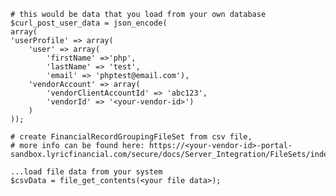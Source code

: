 	# this would be data that you load from your own database
	$curl_post_user_data = json_encode(
	array(
	'userProfile' => array(
		'user' => array(
			'firstName' =>'php',
			'lastName' => 'test',
			'email' => 'phptest@email.com'),
		'vendorAccount' => array(
			'vendorClientAccountId' => 'abc123',
		    'vendorId' => '<your-vendor-id>')
		)
	));

	# create FinancialRecordGroupingFileSet from csv file, 
    # more info can be found here: https://<your-vendor-id>-portal-sandbox.lyricfinancial.com/secure/docs/Server_Integration/FileSets/index.html

    ...load file data from your system
	$csvData = file_get_contents(<your file data>);